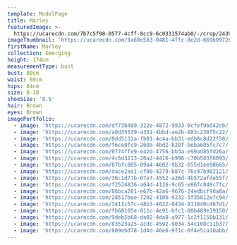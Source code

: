 ```yaml
---
template: ModelPage
title: Marley
featuredImage: >-
  https://ucarecdn.com/7b7c5f98-0577-4cff-8cc9-6c0331574ab0/-/crop/2439x845/0,323/-/preview/
imageThumbnail: 'https://ucarecdn.com/9a69e583-0481-4ffc-8e2d-669b09726811/'
firstName: Marley
collection: Emerging
height: 174cm
measurementType: bust
bust: 80cm
waist: 69cm
hips: 84cm
size: 8-10
shoeSize: '8.5'
hair: Brown
eyes: Brown
imagePortfolio:
  - image: 'https://ucarecdn.com/df73b409-322e-4872-9933-0cfef9bd42cb/'
  - image: 'https://ucarecdn.com/a0d35539-a351-4bbd-ae2b-883c238f5c22/'
  - image: 'https://ucarecdn.com/0dd5131a-fb01-4c4a-bb31-edb8c8d22f58/'
  - image: 'https://ucarecdn.com/f6ce0fc9-260a-4bd2-b20f-beba605fc7c7/'
  - image: 'https://ucarecdn.com/0774ffe9-e42d-4756-bb3a-e99ad85fd26a/'
  - image: 'https://ucarecdn.com/4c6d3213-20a2-4416-b996-c70b583f6093/'
  - image: 'https://ucarecdn.com/87bfc805-09a4-4602-9b32-655d1ee98665/'
  - image: 'https://ucarecdn.com/dace2aa1-cf00-4279-b87c-76c47b982121/'
  - image: 'https://ucarecdn.com/36c1d77b-07e7-4552-a26d-4b572afde55f/'
  - image: 'https://ucarecdn.com/f2524836-a64d-4126-9c65-e86fc049c7fc/'
  - image: 'https://ucarecdn.com/86bca281-e67b-42a6-9676-24edbcf98a8a/'
  - image: 'https://ucarecdn.com/28517bee-7292-410b-9232-3f35812e7c94/'
  - image: 'https://ucarecdn.com/3411c57c-48b3-4022-8434-911840c467d1/'
  - image: 'https://ucarecdn.com/fb68105e-011c-4e91-bfc1-08b489e39150/'
  - image: 'https://ucarecdn.com/9deb5b68-da02-4da8-a977-1c2f1150b131/'
  - image: 'https://ucarecdn.com/83523a25-acdc-4592-9034-54c108c11b37/'
  - image: 'https://ucarecdn.com/809ebd78-1d4d-46e6-9f1c-0f4e5ca10abb/'
---
```


